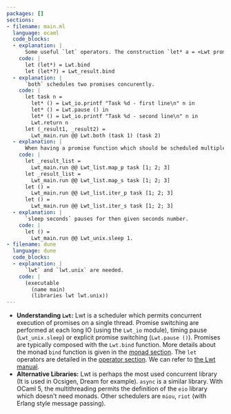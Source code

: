 ```yaml
---
packages: []
sections:
- filename: main.ml
  language: ocaml
  code_blocks:
  - explanation: |
      Some useful `let` operators. The construction `let* a = <Lwt promise> in b` means schedule the Lwt promise, wait for its result, then excute `b` where all occurence of `a` are replaced by the result. The construction `let*? a = <promise> in b` has the same result, but when the Lwt promise has finished, it continues if the result is `Ok x` (then `a` are replaced by `x`), and stops if `Error err`.
    code: |
      let (let*) = Lwt.bind
      let (let*?) = Lwt_result.bind
  - explanation: |
      `both` schedules two promises concurently.
    code: |
      let task n =
        let* () = Lwt_io.printf "Task %d - first line\n" n in
        let* () = Lwt.pause () in
        let* () = Lwt_io.printf "Task %d - second line\n" n in
        Lwt.return n
      let (_result1, _result2) =
        Lwt_main.run @@ Lwt.both (task 1) (task 2)
  - explanation: |
      When having a promise function which should be scheduled multiple times with different values, `iter_p`, `iter_s`, `map_p`, `map_s` schedule one promise per item from a given list. The `_s` versions schedule the promises sequentialy, and `_p` in parallel. `iter_*` return `()` while `map_*`return the list of results.
    code: |
      let _result_list =
        Lwt_main.run @@ Lwt_list.map_p task [1; 2; 3] 
      let _result_list =
        Lwt_main.run @@ Lwt_list.map_s task [1; 2; 3] 
      let () =
        Lwt_main.run @@ Lwt_list.iter_p task [1; 2; 3] 
      let () =
        Lwt_main.run @@ Lwt_list.iter_s task [1; 2; 3] 
  - explanation: |
      `sleep seconds` pauses for then given seconds number. 
    code: |
      let () =
        Lwt_main.run @@ Lwt_unix.sleep 1.
- filename: dune
  language: dune
  code_blocks:
  - explanation: |
      `lwt` and `lwt.unix` are needed.
    code: |
      (executable
        (name main)
        (libraries lwt lwt.unix))
---
```


- **Understanding `Lwt`:** Lwt is a scheduler which permits concurrent execution of promises on a single thread. Promise switching are performed at each long IO (using the `Lwt_io` module), timing pause (`Lwt_unix.sleep`) or explicit promise switching (`Lwt.pause ()`). Promises are typically composed with the `Lwt.bind` function. More details about the monad `bind` function is given in the [monad section](/docs/monads). The `let` operators are detailed in the [operator section](/docs/operators). We can refer to [the Lwt manual](https://ocsigen.org/lwt/latest/manual/manual).
- **Alternative Libraries:** Lwt is perhaps the most used concurrent library (It is used in Ocsigen, Dream for example). `async` is a similar library. With OCaml 5, the multithreading permits the definition of the `eio` library which doesn't need monads. Other schedulers are `miou`, `riot` (with Erlang style message passing).

